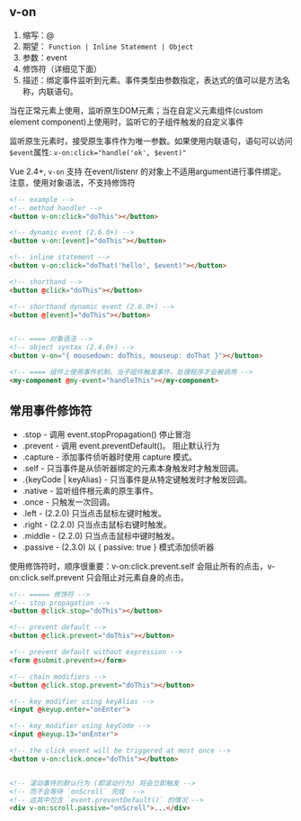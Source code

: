 
## v-on
1. 缩写：@
2. 期望： `Function | Inline Statement | Object`
3. 参数：event
4. 修饰符（详细见下面）
5. 描述：绑定事件监听到元素。事件类型由参数指定，表达式的值可以是方法名称，内联语句。

当在正常元素上使用，监听原生DOM元素；当在自定义元素组件(custom element component)上使用时，监听它的子组件触发的自定义事件

监听原生元素时，接受原生事件作为唯一参数。如果使用内联语句，语句可以访问`$event`属性: `v-on:click="handle('ok', $event)"`

Vue 2.4+, `v-on` 支持 在event/listenr 的对象上不适用argument进行事件绑定。注意，使用对象语法，不支持修饰符


```html
<!-- example -->
<!-- method handler -->
<button v-on:click="doThis"></button>

<!-- dynamic event (2.6.0+) -->
<button v-on:[event]="doThis"></button>

<!-- inline statement -->
<button v-on:click="doThat('hello', $event)"></button>

<!-- shorthand -->
<button @click="doThis"></button>

<!-- shorthand dynamic event (2.6.0+) -->
<button @[event]="doThis"></button>


<!-- ==== 对象语法 -->
<!-- object syntax (2.4.0+) -->
<button v-on="{ mousedown: doThis, mouseup: doThat }"></button>

<!-- ==== 组件上使用事件机制，当子组件触发事件，处理程序才会被调用 -->
<my-component @my-event="handleThis"></my-component>
```

## 常用事件修饰符
* .stop - 调用 event.stopPropagation() 停止冒泡
* .prevent - 调用 event.preventDefault()。  阻止默认行为
* .capture - 添加事件侦听器时使用 capture 模式。
* .self - 只当事件是从侦听器绑定的元素本身触发时才触发回调。
* .{keyCode | keyAlias} - 只当事件是从特定键触发时才触发回调。
* .native - 监听组件根元素的原生事件。
* .once - 只触发一次回调。
* .left - (2.2.0) 只当点击鼠标左键时触发。
* .right - (2.2.0) 只当点击鼠标右键时触发。
* .middle - (2.2.0) 只当点击鼠标中键时触发。
* .passive - (2.3.0) 以 { passive: true } 模式添加侦听器


使用修饰符时，顺序很重要：v-on:click.prevent.self 会阻止所有的点击，v-on:click.self.prevent 只会阻止对元素自身的点击。

```html
<!-- ===== 修饰符 -->
<!-- stop propagation -->
<button @click.stop="doThis"></button>

<!-- prevent default -->
<button @click.prevent="doThis"></button>

<!-- prevent default without expression -->
<form @submit.prevent></form>

<!-- chain modifiers -->
<button @click.stop.prevent="doThis"></button>

<!-- key modifier using keyAlias -->
<input @keyup.enter="onEnter">

<!-- key modifier using keyCode -->
<input @keyup.13="onEnter">

<!-- the click event will be triggered at most once -->
<button v-on:click.once="doThis"></button>


<!-- 滚动事件的默认行为 (即滚动行为) 将会立即触发 -->
<!-- 而不会等待 `onScroll` 完成  -->
<!-- 这其中包含 `event.preventDefault()` 的情况 -->
<div v-on:scroll.passive="onScroll">...</div>
```